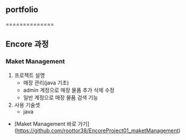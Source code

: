 ## portfolio
==============
## Encore 과정
### Maket Management
   1. 프로젝트 설명
      - 매장 관리(java 기초)
      - admin 계정으로 매장 물품 추가 삭제 수정
      - 일반 계정으로 매장 물품 검색 기능
   2. 사용 기술셋
      - java 
   - [Maket Management 바로 가기] (https://github.com/roottor38/EncoreProject01_maketManagement)


